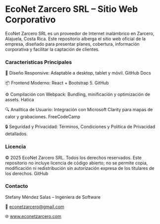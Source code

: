 # EcoNet Zarcero SRL – Sitio Web Corporativo
EcoNet Zarcero SRL es un proveedor de Internet inalámbrico en Zarcero, Alajuela, Costa Rica. Este repositorio alberga el sitio web oficial de la empresa, diseñado para presentar planes, cobertura, información corporativa y facilitar la captación de clientes.

### Características Principales
🎨 Diseño Responsive: Adaptable a desktop, tablet y móvil. 
GitHub Docs

📦 Frontend Moderno: React + Bootstrap 5. 
GitHub

⚙️ Compilación con Webpack: Bundling, minificación y optimización de assets. 
Hatica

🔍 Analítica de Usuario: Integración con Microsoft Clarity para mapas de calor y grabaciones. 
FreeCodeCamp

🔒 Seguridad y Privacidad: Términos, Condiciones y Política de Privacidad detallados.

### Licencia
© 2025 EcoNet Zarcero SRL. Todos los derechos reservados.
Este repositorio no incluye licencia de código abierto; no se permite copia, modificación ni redistribución sin autorización expresa de los titulares de los derechos. 
GitHub

### Contacto
Stefany Méndez Salas – Ingeniera de Software

📧 econetzarcero@gmail.com

🌐 www.econetzarcero.com

